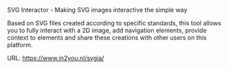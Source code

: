SVG Interactor - Making SVG images interactive the simple way

Based on SVG files created according to specific standards, this tool allows you to fully interact with a 2D image, add navigation elements, provide context to elements and share these creations with other users on this platform.

URL: https://www.in2you.nl/svgia/
